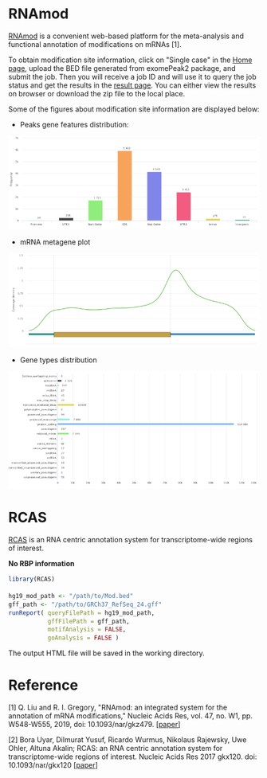 # RNAmod

[RNAmod](http://61.147.117.195/RNAmod/) is a convenient web-based platform for the meta-analysis and functional annotation of modifications on mRNAs [1].

To obtain modification site information, click on "Single case" in the [Home page](http://bioinformatics.sc.cn/RNAmod/index.php), upload the BED file generated from exomePeak2 package, and submit the job. Then you will receive a job ID and will use it to query the job status and get the results in the [result page](http://bioinformatics.sc.cn/RNAmod/results.php). You can either view the results on browser or download the zip file to the local place. 

Some of the figures about modification site information are displayed below:

*  Peaks gene features distribution:

![RNAmod1](../assets/images/M3/RNAmod1.png)

* mRNA metagene plot

![RNAmod1](../assets/images/M3/RNAmod2.png)

* Gene types distribution

![RNAmod1](../assets/images/M3/RNAmod4.png)

# RCAS

[RCAS](https://www.bioconductor.org/packages/release/bioc/html/RCAS.html) is an RNA centric annotation system for transcriptome-wide regions of interest.

**No RBP information**

```R
library(RCAS)

hg19_mod_path <- "/path/to/Mod.bed"
gff_path <- "/path/to/GRCh37_RefSeq_24.gff"
runReport( queryFilePath = hg19_mod_path,
           gffFilePath = gff_path,
           motifAnalysis = FALSE,
           goAnalysis = FALSE )
```

The output HTML file will be saved in the working directory.



# Reference

[1] Q. Liu and R. I. Gregory, "RNAmod: an integrated system for the annotation of mRNA modifications," Nucleic Acids Res, vol. 47, no. W1, pp. W548-W555, 2019, doi: 10.1093/nar/gkz479. [[paper](https://academic.oup.com/nar/article/47/W1/W548/5506862)]

[2] Bora Uyar, Dilmurat Yusuf, Ricardo Wurmus, Nikolaus Rajewsky, Uwe Ohler, Altuna Akalin; RCAS: an RNA centric annotation system for transcriptome-wide regions of interest. Nucleic Acids Res 2017 gkx120. doi: 10.1093/nar/gkx120 [[paper](https://academic.oup.com/nar/article/45/10/e91/3038237)]